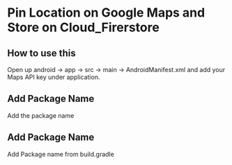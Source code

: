 # Pin Location on Google Maps and  Store on Cloud_Firerstore

## How to use this

Open up android -> app -> src -> main -> AndroidManifest.xml and add your Maps API key under application.
 ## Add Package Name
Add the package name

<meta-data android:name="com.google.android.geo.API_KEY"
               android:value="yourkeyhere"/>
 ## Add Package Name
Add Package name from build.gradle

